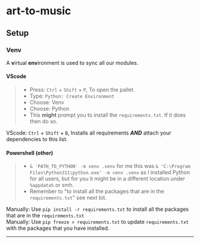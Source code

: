# art-to-music

## Setup

### Venv

A **v**irtual **env**ironment is used to sync all our modules.  

#### VScode  

> - Press: `Ctrl` + `Shift` + `P`, To open the pallet.  
> - Type: `Python: Create Environment`  
> - Choose: Venv  
> - Choose: Python  
> - This **might** prompt you to install the `requirements.txt`. If it does then do so.  

VScode: `Ctrl` + `Shift` + `B`, Installs all requirements ***AND*** attach your dependencies to this list.  

#### Powershell (other)

> - `& 'PATH_TO_PYTHON' -m venv .venv` for me this was `& 'C:\Program Files\Python311\python.exe' -m venv .venv` as I installed Python for all users, but for you it might be in a different location under `%appdata%` or smh.  
> - Remember to "to install all the packages that are in the `requirements.txt`" see next bit.  

Manually: Use `pip install -r requirements.txt` to install all the packages that are in the `requirements.txt`  
Manually: Use `pip freeze > requirements.txt` to update `requirements.txt` with the packages that you have installed.  

---

